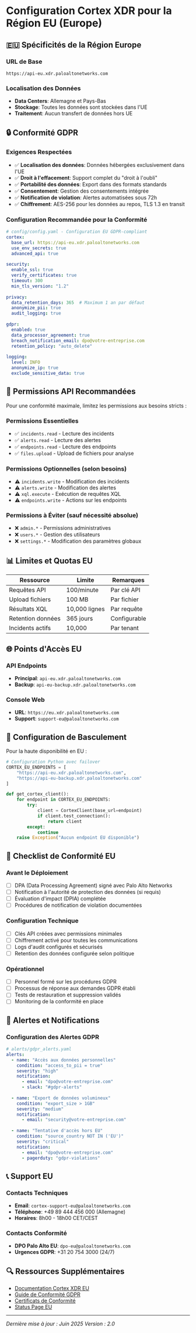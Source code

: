 # Configuration Cortex XDR pour la Région EU (Europe)

## 🇪🇺 Spécificités de la Région Europe

### URL de Base
```
https://api-eu.xdr.paloaltonetworks.com
```

### Localisation des Données
- **Data Centers**: Allemagne et Pays-Bas
- **Stockage**: Toutes les données sont stockées dans l'UE
- **Traitement**: Aucun transfert de données hors UE

## 🔒 Conformité GDPR

### Exigences Respectées
- ✅ **Localisation des données**: Données hébergées exclusivement dans l'UE
- ✅ **Droit à l'effacement**: Support complet du "droit à l'oubli"
- ✅ **Portabilité des données**: Export dans des formats standards
- ✅ **Consentement**: Gestion des consentements intégrée
- ✅ **Notification de violation**: Alertes automatisées sous 72h
- ✅ **Chiffrement**: AES-256 pour les données au repos, TLS 1.3 en transit

### Configuration Recommandée pour la Conformité

```yaml
# config/config.yaml - Configuration EU GDPR-compliant
cortex:
  base_url: https://api-eu.xdr.paloaltonetworks.com
  use_env_secrets: true
  advanced_api: true
  
security:
  enable_ssl: true
  verify_certificates: true
  timeout: 300
  min_tls_version: "1.2"
  
privacy:
  data_retention_days: 365  # Maximum 1 an par défaut
  anonymize_pii: true
  audit_logging: true
  
gdpr:
  enabled: true
  data_processor_agreement: true
  breach_notification_email: dpo@votre-entreprise.com
  retention_policy: "auto_delete"
  
logging:
  level: INFO
  anonymize_ip: true
  exclude_sensitive_data: true
```

## 🔐 Permissions API Recommandées

Pour une conformité maximale, limitez les permissions aux besoins stricts :

### Permissions Essentielles
- ✅ `incidents.read` - Lecture des incidents
- ✅ `alerts.read` - Lecture des alertes
- ✅ `endpoints.read` - Lecture des endpoints
- ✅ `files.upload` - Upload de fichiers pour analyse

### Permissions Optionnelles (selon besoins)
- ⚠️ `incidents.write` - Modification des incidents
- ⚠️ `alerts.write` - Modification des alertes
- ⚠️ `xql.execute` - Exécution de requêtes XQL
- ⚠️ `endpoints.write` - Actions sur les endpoints

### Permissions à Éviter (sauf nécessité absolue)
- ❌ `admin.*` - Permissions administratives
- ❌ `users.*` - Gestion des utilisateurs
- ❌ `settings.*` - Modification des paramètres globaux

## 📊 Limites et Quotas EU

| Ressource | Limite | Remarques |
|-----------|--------|-----------|
| Requêtes API | 100/minute | Par clé API |
| Upload fichiers | 100 MB | Par fichier |
| Résultats XQL | 10,000 lignes | Par requête |
| Retention données | 365 jours | Configurable |
| Incidents actifs | 10,000 | Par tenant |

## 🌐 Points d'Accès EU

### API Endpoints
- **Principal**: `api-eu.xdr.paloaltonetworks.com`
- **Backup**: `api-eu-backup.xdr.paloaltonetworks.com`

### Console Web
- **URL**: `https://eu.xdr.paloaltonetworks.com`
- **Support**: `support-eu@paloaltonetworks.com`

## 🔄 Configuration de Basculement

Pour la haute disponibilité en EU :

```python
# Configuration Python avec failover
CORTEX_EU_ENDPOINTS = [
    "https://api-eu.xdr.paloaltonetworks.com",
    "https://api-eu-backup.xdr.paloaltonetworks.com"
]

def get_cortex_client():
    for endpoint in CORTEX_EU_ENDPOINTS:
        try:
            client = CortexClient(base_url=endpoint)
            if client.test_connection():
                return client
        except:
            continue
    raise Exception("Aucun endpoint EU disponible")
```

## 📝 Checklist de Conformité EU

### Avant le Déploiement
- [ ] DPA (Data Processing Agreement) signé avec Palo Alto Networks
- [ ] Notification à l'autorité de protection des données (si requis)
- [ ] Évaluation d'impact (DPIA) complétée
- [ ] Procédures de notification de violation documentées

### Configuration Technique
- [ ] Clés API créées avec permissions minimales
- [ ] Chiffrement activé pour toutes les communications
- [ ] Logs d'audit configurés et sécurisés
- [ ] Retention des données configurée selon politique

### Opérationnel
- [ ] Personnel formé sur les procédures GDPR
- [ ] Processus de réponse aux demandes GDPR établi
- [ ] Tests de restauration et suppression validés
- [ ] Monitoring de la conformité en place

## 🚨 Alertes et Notifications

### Configuration des Alertes GDPR

```yaml
# alerts/gdpr_alerts.yaml
alerts:
  - name: "Accès aux données personnelles"
    condition: "access_to_pii = true"
    severity: "high"
    notification:
      - email: "dpo@votre-entreprise.com"
      - slack: "#gdpr-alerts"
      
  - name: "Export de données volumineux"
    condition: "export_size > 1GB"
    severity: "medium"
    notification:
      - email: "security@votre-entreprise.com"
      
  - name: "Tentative d'accès hors EU"
    condition: "source_country NOT IN ('EU')"
    severity: "critical"
    notification:
      - email: "dpo@votre-entreprise.com"
      - pagerduty: "gdpr-violations"
```

## 📞 Support EU

### Contacts Techniques
- **Email**: `cortex-support-eu@paloaltonetworks.com`
- **Téléphone**: +49 89 444 456 000 (Allemagne)
- **Horaires**: 8h00 - 18h00 CET/CEST

### Contacts Conformité
- **DPO Palo Alto EU**: `dpo-eu@paloaltonetworks.com`
- **Urgences GDPR**: +31 20 754 3000 (24/7)

## 🔍 Ressources Supplémentaires

- [Documentation Cortex XDR EU](https://docs-cortex.paloaltonetworks.com/eu)
- [Guide de Conformité GDPR](https://www.paloaltonetworks.com/gdpr)
- [Certificats de Conformité](https://trust.paloaltonetworks.com)
- [Status Page EU](https://status-eu.paloaltonetworks.com)

---

*Dernière mise à jour : Juin 2025*
*Version : 2.0*
